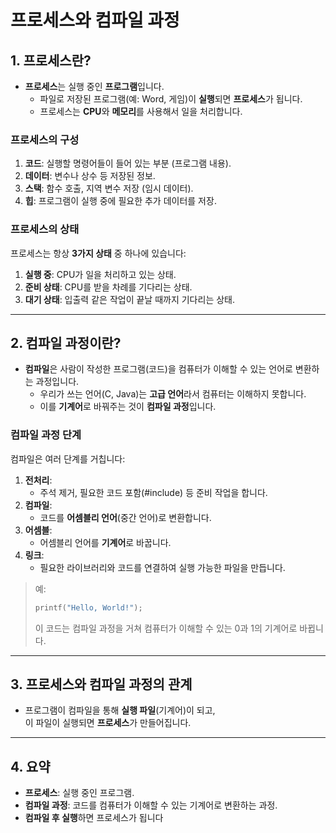 # 프로세스와 컴파일 과정

## 1. 프로세스란?

- **프로세스**는 실행 중인 **프로그램**입니다.
  - 파일로 저장된 프로그램(예: Word, 게임)이 **실행**되면 **프로세스**가 됩니다.
  - 프로세스는 **CPU**와 **메모리**를 사용해서 일을 처리합니다.

### 프로세스의 구성

1. **코드**: 실행할 명령어들이 들어 있는 부분 (프로그램 내용).
2. **데이터**: 변수나 상수 등 저장된 정보.
3. **스택**: 함수 호출, 지역 변수 저장 (임시 데이터).
4. **힙**: 프로그램이 실행 중에 필요한 추가 데이터를 저장.

### 프로세스의 상태

프로세스는 항상 **3가지 상태** 중 하나에 있습니다:

1. **실행 중**: CPU가 일을 처리하고 있는 상태.
2. **준비 상태**: CPU를 받을 차례를 기다리는 상태.
3. **대기 상태**: 입출력 같은 작업이 끝날 때까지 기다리는 상태.

---

## 2. 컴파일 과정이란?

- **컴파일**은 사람이 작성한 프로그램(코드)을 컴퓨터가 이해할 수 있는 언어로 변환하는 과정입니다.
  - 우리가 쓰는 언어(C, Java)는 **고급 언어**라서 컴퓨터는 이해하지 못합니다.
  - 이를 **기계어**로 바꿔주는 것이 **컴파일 과정**입니다.

### 컴파일 과정 단계

컴파일은 여러 단계를 거칩니다:

1. **전처리**:
   - 주석 제거, 필요한 코드 포함(#include) 등 준비 작업을 합니다.
2. **컴파일**:
   - 코드를 **어셈블리 언어**(중간 언어)로 변환합니다.
3. **어셈블**:
   - 어셈블리 언어를 **기계어**로 바꿉니다.
4. **링크**:
   - 필요한 라이브러리와 코드를 연결하여 실행 가능한 파일을 만듭니다.

> 예:
>
> ```c
> printf("Hello, World!");
> ```
>
> 이 코드는 컴파일 과정을 거쳐 컴퓨터가 이해할 수 있는 0과 1의 기계어로 바뀝니다.

---

## 3. 프로세스와 컴파일 과정의 관계

- 프로그램이 컴파일을 통해 **실행 파일**(기계어)이 되고,  
  이 파일이 실행되면 **프로세스**가 만들어집니다.

---

## 4. 요약

- **프로세스**: 실행 중인 프로그램.
- **컴파일 과정**: 코드를 컴퓨터가 이해할 수 있는 기계어로 변환하는 과정.
- **컴파일 후 실행**하면 프로세스가 됩니다
